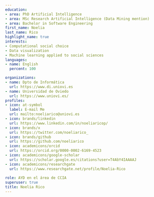 ```yaml
---
education:
- area: PhD Artificial Intelligence
- area: MSc Research Artificial Intelligence (Data Mining mention)
- area: Bachelor in Software Engineering
first_name: Noelia
last_name: Rico
highlight_name: true
interests:
- Computational social choice
- Data visualization
- Machine learning applied to social sciences
languages:
- name: English
  percent: 100

organizations:
- name: Dpto de Informática
  url: https://www.di.uniovi.es
- name: Universidad de Oviedo
  url: https://www.uniovi.es/
profiles:
- icon: at-symbol
  label: E-mail Me
  url: mailto:noeliarico@uniovi.es
- icon: brands/linkedin
  url: https://www.linkedin.com/in/noeliaricop/
- icon: brands/x
  url: https://twitter.com/noeliarico_
- icon: brands/github
  url: https://github.com/noeliarico
- icon: academicons/orcid
  url: https://orcid.org/0000-0002-6169-4523
- icon: academicons/google-scholar
  url: https://scholar.google.es/citations?user=T4AbY4IAAAAJ
- icon: academicons/researchgate
  url: https://www.researchgate.net/profile/Noelia-Rico
  
role: AYD en el área de CCIA
superuser: true
title: Noelia Rico
---
```

